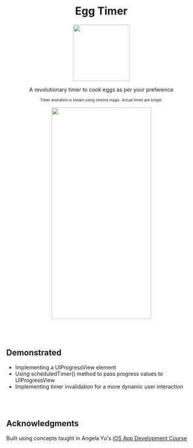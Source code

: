 <h1 align="center"> Egg Timer </h1>

<p align="center">
<img width="150" height="150" img src="https://user-images.githubusercontent.com/67071345/84962850-9fd38080-b0bc-11ea-967a-1264b06ad340.png">
</p>

<p align="center">
A revolutionary timer to cook eggs as per your preference
</p>

<p align="center">
<sub><sup>Timer animation is shown using cinema magic. Actual times are longer.</sup></sub>
</p>
<p align="center">
<img width="264" height="561" img src="https://user-images.githubusercontent.com/67071345/84962935-d0b3b580-b0bc-11ea-929f-ed29344ed509.gif">
</p>

<br/>
<br/>

## Demonstrated
- Implementing a UIProgressView element
- Using scheduledTimer() method to pass progress values to UIProgressView
- Implementing timer invalidation for a more dynamic user interaction

<br/>
<br/>

## Acknowledgments
Built using concepts taught in Angela Yu's [iOS App Development Course](https://www.udemy.com/course/ios-13-app-development-bootcamp/)
